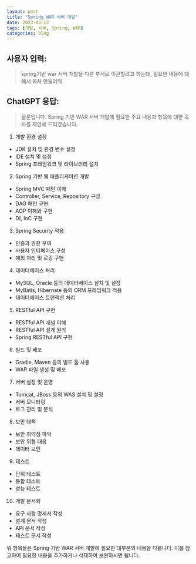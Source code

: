 ```yaml
---
layout: post
title: "Spring WAR 서버 개발"
date: 2023-03-13
tags: [개발, 서버, Spring, WAR]
categories: blog
---
```


## 사용자 입력:
> spring기반 war 서버 개발을 다른 부서로 이관할려고 하는데, 필요한 내용에 대해서 목차 만들어줘

## ChatGPT 응답:
> 물론입니다. Spring 기반 WAR 서버 개발에 필요한 주요 내용과 항목에 대한 목차를 제안해 드리겠습니다.

1. 개발 환경 설정
- JDK 설치 및 환경 변수 설정
- IDE 설치 및 설정
- Spring 프레임워크 및 라이브러리 설치

2. Spring 기반 웹 애플리케이션 개발
- Spring MVC 패턴 이해
- Controller, Service, Repository 구성
- DAO 패턴 구현
- AOP 이해와 구현
- DI, IoC 구현

3. Spring Security 적용
- 인증과 권한 부여
- 사용자 인터페이스 구성
- 예외 처리 및 로깅 구현

4. 데이터베이스 처리
- MySQL, Oracle 등의 데이터베이스 설치 및 설정
- MyBatis, Hibernate 등의 ORM 프레임워크 적용
- 데이터베이스 트랜잭션 처리

5. RESTful API 구현
- RESTful API 개념 이해
- RESTful API 설계 원칙
- Spring RESTful API 구현

6. 빌드 및 배포
- Gradle, Maven 등의 빌드 툴 사용
- WAR 파일 생성 및 배포

7. 서버 설정 및 운영
- Tomcat, JBoss 등의 WAS 설치 및 설정
- 서버 모니터링
- 로그 관리 및 분석

8. 보안 대책
- 보안 취약점 파악
- 보안 위협 대응
- 데이터 보안

9. 테스트
- 단위 테스트
- 통합 테스트
- 성능 테스트

10. 개발 문서화
- 요구 사항 명세서 작성
- 설계 문서 작성
- API 문서 작성
- 테스트 문서 작성

위 항목들은 Spring 기반 WAR 서버 개발에 필요한 대부분의 내용을 다룹니다. 이를 참고하여 필요한 내용을 추가하거나 삭제하여 보완하시면 됩니다.

